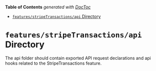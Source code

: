 <!-- START doctoc generated TOC please keep comment here to allow auto update -->
<!-- DON'T EDIT THIS SECTION, INSTEAD RE-RUN doctoc TO UPDATE -->

**Table of Contents** _generated with [DocToc](https://github.com/thlorenz/doctoc)_

- [`features/stripeTransactions/api` Directory](#featuresstripetransactionsapi-directory)

<!-- END doctoc generated TOC please keep comment here to allow auto update -->

# `features/stripeTransactions/api` Directory

The api folder should contain exported API request declarations and api hooks related to the StripeTransactions feature.
